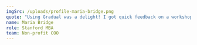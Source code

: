 ```yaml
---
imgSrc: /uploads/profile-maria-bridge.png
quote: "Using Gradual was a delight! I got quick feedback on a workshop in a setting that was low risk, but high value. After our session, I put work I had prepared into an article which has ended up being really personally useful for me."
name: Maria Bridge
role: Stanford MBA
team: Non-profit COO
---
```


